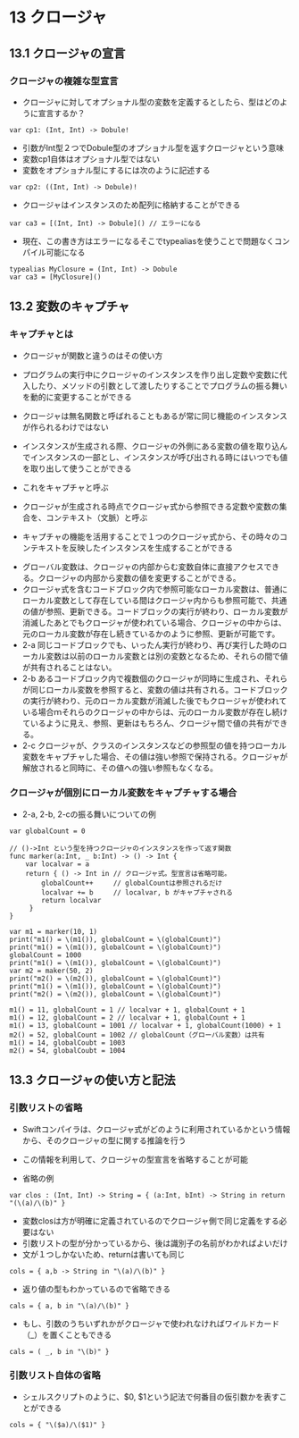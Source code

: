 # 13 クロージャ

## 13.1 クロージャの宣言

### クロージャの複雑な型宣言

* クロージャに対してオプショナル型の変数を定義するとしたら、型はどのように宣言するか？

```
var cp1: (Int, Int) -> Dobule!
```

* 引数がInt型２つでDobule型のオプショナル型を返すクロージャという意味
* 変数cp1自体はオプショナル型ではない
* 変数をオプショナル型にするには次のように記述する

```
var cp2: ((Int, Int) -> Dobule)!
```

* クロージャはインスタンスのため配列に格納することができる

```
var ca3 = [(Int, Int) -> Dobule]() // エラーになる
```

* 現在、この書き方はエラーになるそこでtypealiasを使うことで問題なくコンパイル可能になる

```
typealias MyClosure = (Int, Int) -> Dobule
var ca3 = [MyClosure]()
```


## 13.2 変数のキャプチャ

### キャプチャとは

* クロージャが関数と違うのはその使い方
* プログラムの実行中にクロージャのインスタンスを作り出し定数や変数に代入したり、メソッドの引数として渡したりすることでプログラムの振る舞いを動的に変更することができる

* クロージャは無名関数と呼ばれることもあるが常に同じ機能のインスタンスが作られるわけではない
* インスタンスが生成される際、クロージャの外側にある変数の値を取り込んでインスタンスの一部とし、インスタンスが呼び出される時にはいつでも値を取り出して使うことができる
* これをキャプチャと呼ぶ

* クロージャが生成される時点でクロージャ式から参照できる定数や変数の集合を、コンテキスト（文脈）と呼ぶ
* キャプチャの機能を活用することで１つのクロージャ式から、その時々のコンテキストを反映したインスタンスを生成することができる

+ グローバル変数は、クロージャの内部からむ変数自体に直接アクセスできる。クロージャの内部から変数の値を変更することができる。
+ クロージャ式を含むコードブロック内で参照可能なローカル変数は、普通にローカル変数として存在している間はクロージャ内からも参照可能で、共通の値が参照、更新できる。コードブロックの実行が終わり、ローカル変数が消滅したあとでもクロージャが使われている場合、クロージャの中からは、元のローカル変数が存在し続きているかのように参照、更新が可能です。
 + 2-a 同じコードブロックでも、いったん実行が終わり、再び実行した時のローカル変数は以前のローカル変数とは別の変数となるため、それらの間で値が共有されることはない。
 + 2-b あるコードブロック内で複数個のクロージャが同時に生成され、それらが同じローカル変数を参照すると、変数の値は共有される。コードブロックの実行が終わり、元のローカル変数が消滅した後でもクロージャが使われている場合ｍそれらのクロージャの中からは、元のローカル変数が存在し続けているように見え、参照、更新はもちろん、クロージャ間で値の共有ができる。
 + 2-c クロージャが、クラスのインスタンスなどの参照型の値を持つローカル変数をキャプチャした場合、その値は強い参照で保持される。クロージャが解放されると同時に、その値への強い参照もなくなる。

### クロージャが個別にローカル変数をキャプチャする場合

* 2-a, 2-b, 2-cの振る舞いについての例

```
var globalCount = 0

// ()->Int という型を持つクロージャのインスタンスを作って返す関数
func marker(a:Int, _ b:Int) -> () -> Int {
    var localvar = a
    return { () -> Int in // クロージャ式。型宣言は省略可能。
        globalCount++     // globalCountは参照されるだけ
        localvar += b     // localvar, b がキャプチャされる
        return localvar
     }
}
```

```
var m1 = marker(10, 1)
print("m1() = \(m1()), globalCount = \(globalCount)")
print("m1() = \(m1()), globalCount = \(globalCount)")
globalCount = 1000
print("m1() = \(m1()), globalCount = \(globalCount)")
var m2 = maker(50, 2)
print("m2() = \(m2()), globalCount = \(globalCount)")
print("m1() = \(m1()), globalCount = \(globalCount)")
print("m2() = \(m2()), globalCount = \(globalCount)")
```

```
m1() = 11, globalCount = 1 // localvar + 1, globalCount + 1
m1() = 12, globalCount = 2 // localvar + 1, globalCount + 1
m1() = 13, globalCount = 1001 // localvar + 1, globalCount(1000) + 1
m2() = 52, globalCount = 1002 // globalCount（グローバル変数）は共有
m1() = 14, globalCoubt = 1003
m2() = 54, globalCoubt = 1004
```

## 13.3 クロージャの使い方と記法

### 引数リストの省略

* Swiftコンパイラは、クロージャ式がどのように利用されているかという情報から、そのクロージャの型に関する推論を行う
* この情報を利用して、クロージャの型宣言を省略することが可能

* 省略の例

```
var clos : (Int, Int) -> String = { (a:Int, bInt) -> String in return "(\(a)/\(b)" }
```

* 変数closは方が明確に定義されているのでクロージャ側で同じ定義をする必要はない
* 引数リストの型が分かっているから、後は識別子の名前がわかればよいだけ
* 文が１つしかないため、returnは書いても同じ

```
cols = { a,b -> String in "\(a)/\(b)" }
```

* 返り値の型もわかっているので省略できる

```
cals = { a, b in "\(a)/\(b)" }
```

* もし、引数のうちいずれかがクロージャで使われなければワイルドカード（_）を置くこともできる

```
cals = ( _, b in "\(b)" }
```

### 引数リスト自体の省略

* シェルスクリプトのように、$0, $1という記法で何番目の仮引数かを表すことができる

```
cols = { "\($a)/\($1)" }
```

